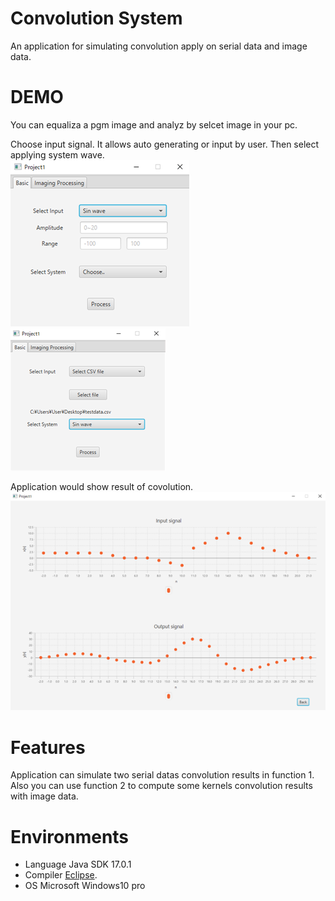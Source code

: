 # Convolution System
An application for simulating convolution apply on serial data and image data.

# DEMO

You can equaliza a pgm image and analyz by selcet image in your pc.

Choose input signal. It allows auto generating or input by user. Then select applying system wave.<br />
![image](https://github.com/ooniwatori/convolution-system/blob/main/demo1/demo1-1.png)<br />
![image](https://github.com/ooniwatori/convolution-system/blob/main/demo1/demo1-2.png)

Application would show result of covolution.<br />
![image](https://github.com/ooniwatori/convolution-system/blob/main/demo1/demo1-3.png)<br />

# Features

Application can simulate two serial datas convolution results in function 1.
Also you can use function 2 to compute some kernels convolution results with image data.

# Environments 

* Language Java SDK 17.0.1
* Compiler [Eclipse](https://www.eclipse.org/).
* OS Microsoft Windows10 pro
